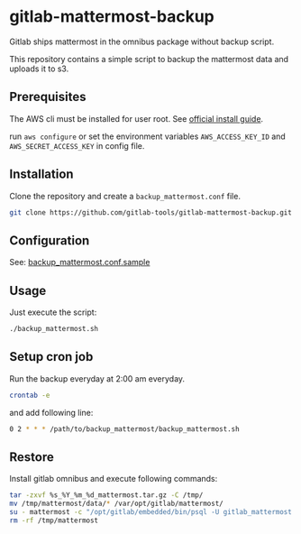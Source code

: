# gitlab-mattermost-backup

Gitlab ships mattermost in the omnibus package without backup script.

This repository contains a simple script to backup the mattermost data and uploads it to s3.

## Prerequisites

The AWS cli must be installed for user root. See [official install guide](http://docs.aws.amazon.com/cli/latest/userguide/awscli-install-linux.html).

run `aws configure` or set the environment variables `AWS_ACCESS_KEY_ID` and `AWS_SECRET_ACCESS_KEY` in config file. 

## Installation

Clone the repository and create a `backup_mattermost.conf` file.

```bash
git clone https://github.com/gitlab-tools/gitlab-mattermost-backup.git && cd gitlab-mattermost-backup && mv backup_mattermost.conf.sample backup_mattermost.conf
```

## Configuration

See: [backup_mattermost.conf.sample](backup_mattermost.conf.sample)

## Usage

Just execute the script:

```bash
./backup_mattermost.sh
```

## Setup cron job

Run the backup everyday at 2:00 am everyday.

```bash
crontab -e
```

and add following line:

```bash
0 2 * * * /path/to/backup_mattermost/backup_mattermost.sh
```

## Restore

Install gitlab omnibus and execute following commands:

```bash
tar -zxvf %s_%Y_%m_%d_mattermost.tar.gz -C /tmp/
mv /tmp/mattermost/data/* /var/opt/gitlab/mattermost/
su - mattermost -c "/opt/gitlab/embedded/bin/psql -U gitlab_mattermost -h /var/opt/gitlab/postgresql -p 5432 mattermost_production" < /tmp/mattermost/mattermost_production_backup.sql
rm -rf /tmp/mattermost
```
